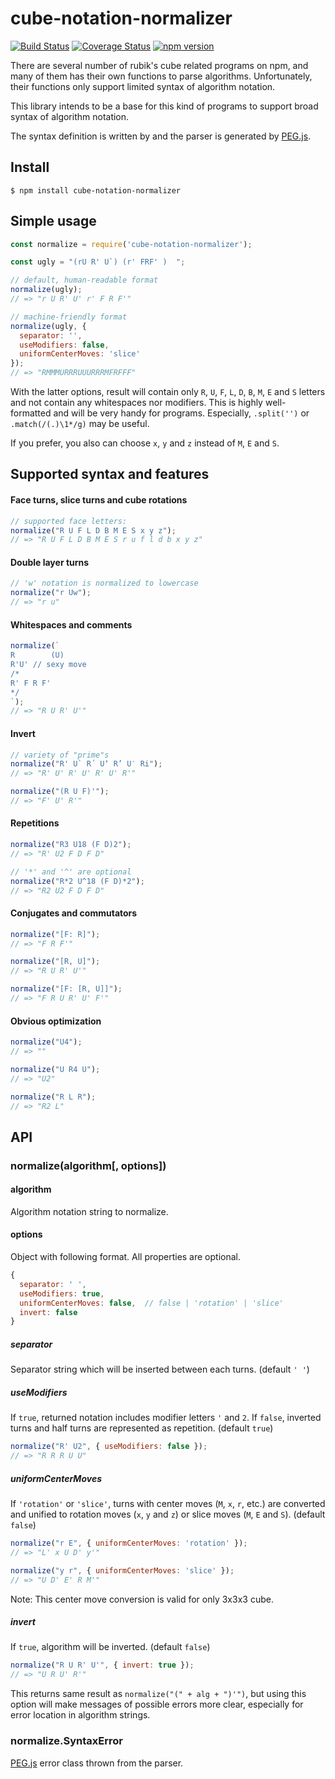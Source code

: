 # cube-notation-normalizer
[![Build Status](https://travis-ci.org/Zahajki/cube-notation-normalizer.svg?branch=master)](https://travis-ci.org/Zahajki/cube-notation-normalizer)
[![Coverage Status](https://coveralls.io/repos/github/Zahajki/cube-notation-normalizer/badge.svg?branch=master)](https://coveralls.io/github/Zahajki/cube-notation-normalizer?branch=master)
[![npm version](https://badge.fury.io/js/cube-notation-normalizer.svg)](https://badge.fury.io/js/cube-notation-normalizer)

There are several number of rubik's cube related programs on npm, and many of them has their own functions to parse algorithms. Unfortunately, their functions only support limited syntax of algorithm notation.

This library intends to be a base for this kind of programs to support broad syntax of algorithm notation.

The syntax definition is written by and the parser is generated by [PEG.js](https://pegjs.org/).

## Install
```console
$ npm install cube-notation-normalizer
```

## Simple usage
```js
const normalize = require('cube-notation-normalizer');

const ugly = "(rU R' U`) (r' FRF' )  ";

// default, human-readable format
normalize(ugly);
// => "r U R' U' r' F R F'"

// machine-friendly format
normalize(ugly, {
  separator: '',
  useModifiers: false,
  uniformCenterMoves: 'slice'
});
// => "RMMMURRRUUURRRMFRFFF"
```
With the latter options, result will contain only `R`, `U`, `F`, `L`, `D`, `B`, `M`, `E` and `S` letters and not contain any whitespaces nor modifiers. This is highly well-formatted and will be very handy for programs. Especially, `.split('')` or `.match(/(.)\1*/g)` may be useful.

If you prefer, you also can choose `x`, `y` and `z` instead of `M`, `E` and `S`.

## Supported syntax and features
#### Face turns, slice turns and cube rotations
```js
// supported face letters:
normalize("R U F L D B M E S x y z");
// => "R U F L D B M E S r u f l d b x y z"
```

#### Double layer turns
```js
// 'w' notation is normalized to lowercase
normalize("r Uw");
// => "r u"
```

#### Whitespaces and comments
```js
normalize(`
R        (U)
R'U' // sexy move
/*
R' F R F'
*/
`);
// => "R U R' U'"
```

#### Invert
```js
// variety of "prime"s
normalize("R' U` R´ Uʼ R’ U′ Ri");
// => "R' U' R' U' R' U' R'"

normalize("(R U F)'");
// => "F' U' R'"
```

#### Repetitions
```js
normalize("R3 U18 (F D)2");
// => "R' U2 F D F D"

// '*' and '^' are optional
normalize("R*2 U^18 (F D)*2");
// => "R2 U2 F D F D"
```

#### Conjugates and commutators
```js
normalize("[F: R]");
// => "F R F'"

normalize("[R, U]");
// => "R U R' U'"

normalize("[F: [R, U]]");
// => "F R U R' U' F'"
```

#### Obvious optimization
```js
normalize("U4");
// => ""

normalize("U R4 U");
// => "U2"

normalize("R L R");
// => "R2 L"
```

## API
### normalize(algorithm[, options])
#### algorithm
Algorithm notation string to normalize.

#### options
Object with following format. All properties are optional.
```js
{
  separator: ' ',
  useModifiers: true,
  uniformCenterMoves: false,  // false | 'rotation' | 'slice'
  invert: false
}
```

##### separator
Separator string which will be inserted between each turns. (default `' '`)

##### useModifiers
If `true`, returned notation includes modifier letters `'` and `2`. If `false`, inverted turns and half turns are represented as repetition. (default `true`)
```js
normalize("R' U2", { useModifiers: false });
// => "R R R U U"
```

##### uniformCenterMoves
If `'rotation'` or `'slice'`, turns with center moves (`M`, `x`, `r`, etc.) are converted and unified to rotation moves (`x`, `y` and `z`) or slice moves (`M`, `E` and `S`). (default `false`)
```js
normalize("r E", { uniformCenterMoves: 'rotation' });
// => "L' x U D' y'"

normalize("y r", { uniformCenterMoves: 'slice' });
// => "U D' E' R M'"
```
Note: This center move conversion is valid for only 3x3x3 cube.

##### invert
If `true`, algorithm will be inverted. (default `false`)
```js
normalize("R U R' U'", { invert: true });
// => "U R U' R'"
```
This returns same result as `normalize("(" + alg + ")'")`, but using this option will make messages of possible errors more clear, especially for error location in algorithm strings.

### normalize.SyntaxError
[PEG.js](https://pegjs.org/) error class thrown from the parser.
